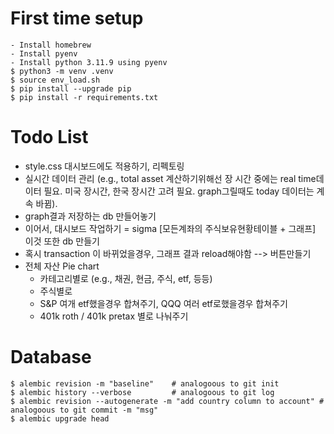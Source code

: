 # First time setup

```
- Install homebrew
- Install pyenv
- Install python 3.11.9 using pyenv
$ python3 -m venv .venv
$ source env_load.sh
$ pip install --upgrade pip
$ pip install -r requirements.txt
```

# Todo List

- style.css 대시보드에도 적용하기, 리펙토링
- 실시간 데이터 관리 (e.g., total asset 계산하기위해선 장 시간 중에는 real time데이터 필요. 미국 장시간, 한국 장시간 고려 필요. graph그릴때도 today 데이터는 계속 바뀜).
- graph결과 저장하는 db 만들어놓기
- 이어서, 대시보드 작업하기 = sigma [모든계좌의 주식보유현황테이블 + 그래프] 이것 또한 db 만들기
- 혹시 transaction 이 바뀌었을경우, 그래프 결과 reload해야함 --> 버튼만들기
- 전체 자산 Pie chart
  - 카테고리별로 (e.g., 채권, 현금, 주식, etf, 등등)
  - 주식별로
  - S&P 여개 etf했을경우 합쳐주기, QQQ 여러 etf로했을경우 합쳐주기
  - 401k roth / 401k pretax 별로 나눠주기

# Database

```
$ alembic revision -m "baseline"    # analogoous to git init
$ alembic history --verbose         # analogoous to git log
$ alembic revision --autogenerate -m "add country column to account" # analogoous to git commit -m "msg"
$ alembic upgrade head
```
